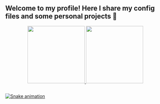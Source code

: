 ## Welcome to my profile! Here I share my config files and some personal projects 🦊

<div align="center">
  <a href="https://github.com/phiandrade">
  <img height="180em" src="https://github-readme-stats.vercel.app/api?username=phiandrade&show_icons=true&theme=dark&include_all_commits=true&count_private=true"/>
  <img height="180em" src="https://github-readme-stats.vercel.app/api/top-langs/?username=phiandrade&layout=compact&langs_count=7&theme=dark"/>
</div>

  ##
  
  ![Snake animation](https://github.com/phiandrade/phiandrade/blob/output/github-contribution-grid-snake.svg)
  
 </div>
